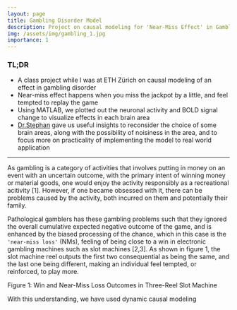 ```yaml
---
layout: page
title: Gambling Disorder Model
description: Project on causal modeling for 'Near-Miss Effect' in Gambling Disorder
img: /assets/img/gambling_1.jpg
importance: 1
---
```


### TL;DR

* A class project while I was at ETH Z&uuml;rich on causal modeling of an effect in gambling disorder
* Near-miss effect happens when you miss the jackpot by a little, and feel tempted to replay the game
* Using MATLAB, we plotted out the neuronal activity and BOLD signal change to visualize effects in each brain area
* [Dr.Stephan](https://www.tnu.ethz.ch/en/team/faculty-and-scientific-staff/stephan#c333) gave us useful insights to reconsider the choice of some brain areas, along with the possibility of noisiness in the area, and to focus more on practicality of implementing the model to real world application

***

As gambling is a category of activities that involves putting in money on an event with an uncertain outcome, with the primary intent of winning money or material goods, one would enjoy the activity responsibly as a recreational acitivity [1]. However, if one became obsessed with it, there can be problems caused by the activity, both incurred on them and potentially their family.

Pathological gamblers has these gambling problems such that they ignored the overall cumulative expected negative outcome of the game, and is enhanced by the biased processing of the chance, which in this case is the `'near-miss loss'` (NMs), feeling of being close to a win in electronic gambling machines such as slot machines [2,3]. As shown in figure 1, the slot machine reel outputs the first two consequential as being the same, and the last one being different, making an individual feel tempted, or reinforced, to play more.

<div class="row">
    <div class="col-sm mt-3 mt-md-0">
        <img class="img-fluid rounded z-depth-1" src="{{ '/assets/img/gambling_2.jpg' | relative_url }}" alt="" title="Near-Miss effect in slot machines"/>
    </div>
</div>
<div class="caption">
    Figure 1: Win and Near-Miss Loss Outcomes in Three-Reel Slot Machine
</div>

With this understanding, we have used dynamic causal modeling 

